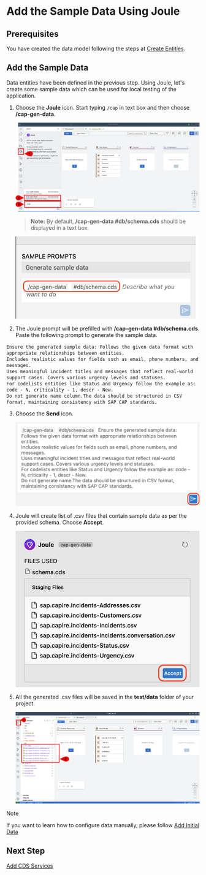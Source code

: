 # Add the Sample Data Using Joule

## Prerequisites

You have created the data model following the steps at [Create Entities](create-data-entities.md).

## Add the Sample Data

Data entities have been defined in the previous step. Using Joule, let's create some sample data which can be used for local testing of the application.

1. Choose the **Joule** icon. Start typing ```/cap``` in text box and then choose **/cap-gen-data**. 

    ![gen-data](../../build-code/images/enhance-sample-data/gen-data.png)

    > **Note:** By default, **/cap-gen-data #db/schema.cds** should be displayed in a text box.

    ![cap-gen-data](../../build-code/images/enhance-sample-data/cap-gen-data-prompt.png)

2. The Joule prompt will be prefilled with **/cap-gen-data #db/schema.cds**. Paste the following prompt to generate the sample data. 

```
Ensure the generated sample data: Follows the given data format with appropriate relationships between entities.
Includes realistic values for fields such as email, phone numbers, and messages. 
Uses meaningful incident titles and messages that reflect real-world support cases. Covers various urgency levels and statuses. 
For codelists entities like Status and Urgency follow the example as: code - N, criticality - 1, descr - New.
Do not generate name column.The data should be structured in CSV format, maintaining consistency with SAP CAP standards.
```

3. Choose the **Send** icon.

    ![data-gen-prompt](../../build-code/images/newprompts/data.png)

4. Joule will create list of .csv files that contain sample data as per the provided schema. Choose **Accept**.

    ![accept-gen-data](../../build-code/images/enhance-sample-data/generated_files.png)

5. All the generated .csv files will be saved in the **test/data** folder of your project.

    ![validate-gen-data](../../build-code/images/enhance-sample-data/validate-gen-data.png)

> [!Note]
> If you want to learn how to configure data manually, please follow [Add Initial Data](../../build-code/document/add-initial-data-manually.md)

## Next Step

[Add CDS Services](generate-service.md)
